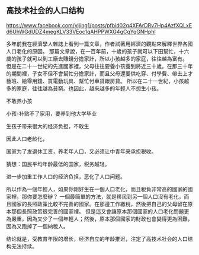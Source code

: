 ## 高技术社会的人口结构

https://www.facebook.com/yijing1/posts/pfbid02q4XFArDRv7Hp4AzfXQLxEd6UhWGdUDZ4megKLV33VEoc1qAHPPWXG4gCqYqGNHphl


多年前我在經濟學人雜誌上看到一篇文章，作者試著用經濟的觀點來解釋世界各國人口老化的原因。
那篇文章說，在一百年前，十歲的孩子就可以下田幫忙，十六歲的孩子就可以到工廠去賺錢分擔家計，所以小孩越多的家庭，往往越為富有。
但是在二十一世紀的先進國家裡，父母往往要養小孩養到將近三十歲。在那三十年的期間裡，子女不但不會幫忙分擔家計，而且父母還要供吃穿、付學費、帶去上才藝班、給零用錢、買電動玩具、幫忙付車貸跟房貸。
所以在二十一世紀，小孩越多的家庭，往往越為貧窮。也因此，越來越多的年輕人不想生小孩。

不敢养小孩

小孩-补贴不了家用，要养到他大学毕业

生孩子带来很大的经济负担，不敢生

因此人口老龄化，

国家为了发退休工资，养老年人口，又必须让中青年来承担税收。

猜想：国民平均年龄最低的国家，税务越轻。

进一步加重工作人口的经济负担，恶化了人口问题。

所以作為一個年輕人，如果你剛好生在一個人口老化，而且稅負非常高的國家的國家裡，那你要怎麼辦？
一個最簡單的方法，就是移民到另一個人口沒有老化，而且國家的長照政策比較不完善的國家。在那邊工作繳稅，然後把自己的父母留在原本那個長照政策很完善的國家裡。
但是這又會讓原本那個國家的人口老化問題更為嚴重，因為又少了一個年輕人；然後，原本那個國家的財政也會變得更為困難，因為又跑掉了一個納稅人。

结论就是，受教育年限的增长，经济自立的年龄推迟，注定了高技术社会的人口结构无法持续。